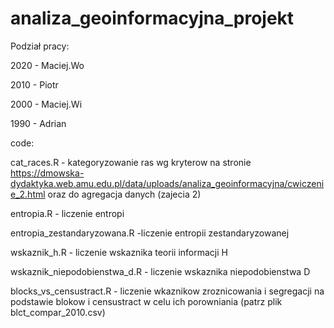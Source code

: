 # analiza_geoinformacyjna_projekt
Podział pracy:

2020 - Maciej.Wo

2010 - Piotr

2000 - Maciej.Wi

1990 - Adrian


code:

cat_races.R - kategoryzowanie ras wg kryterow na stronie https://dmowska-dydaktyka.web.amu.edu.pl/data/uploads/analiza_geoinformacyjna/cwiczenie_2.html oraz do agregacja danych (zajecia 2)

entropia.R - liczenie entropi

entropia_zestandaryzowana.R -liczenie entropii zestandaryzowanej

wskaznik_h.R - liczenie wskaznika teorii informacji H

wskaznik_niepodobienstwa_d.R - liczenie wskaznika niepodobienstwa D

blocks_vs_censustract.R - liczenie wkaznikow zroznicowania i segregacji na podstawie blokow i censustract w celu ich porowniania (patrz plik blct_compar_2010.csv)
